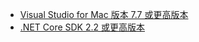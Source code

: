 * [Visual Studio for Mac 版本 7.7 或更高版本](https://visualstudio.microsoft.com/downloads/)
* [.NET Core SDK 2.2 或更高版本](https://www.microsoft.com/net/download/all)